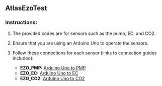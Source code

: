 ## AtlasEzoTest

### Instructions:

1. The provided codes are for sensors such as the pump, EC, and CO2.
2. Ensure that you are using an Arduino Uno to operate the sensors.
3. Follow these connections for each sensor (links to connection guides included):
   
   - **EZO_PMP:** [Arduino Uno to PMP](https://files.atlas-scientific.com/Arduino-Uno-PMP-sample-code.pdf)
   - **EZO_EC:** [Arduino Uno to EC](https://files.atlas-scientific.com/Arduino-Uno-EC-sample-code.pdf)
   - **EZO_CO2:** [Arduino Uno to CO2](https://files.atlas-scientific.com/Arduino-Uno-CO2-sample-code.pdf)

